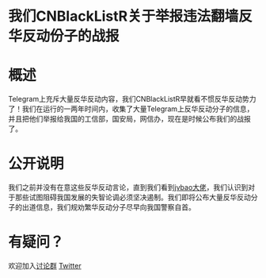 # 我们CNBlackListR关于举报违法翻墙反华反动份子的战报 

# 概述
Telegram上充斥大量反华反动内容，我们CNBlackListR早就看不惯反华反动势力了！我们在运行的一两年时间内，收集了大量Telegram上反华反动分子的信息，并且把他们举报给我国的工信部，国安局，网信办，现在是时候公布我们的战报了。

# 公开说明

我们之前并没有在意这些反华反动言论，直到我们看到[jvbao大佬](https://github.com/boycott-fuck-xuexiqiangguo/Boycott-Fuck-XueXiQiangGuo)，我们认识到对于那些试图阻碍我国发展的失智论调必须坚决遏制。我们即将公布大量反华反动分子的出道信息，我们规劝繁华反动分子尽早向我国警察自首。

# 有疑问？

欢迎加入[讨论群](https://t.me/jvbao2) [Twitter](https://twitter.com/jvbaoillegal)  
